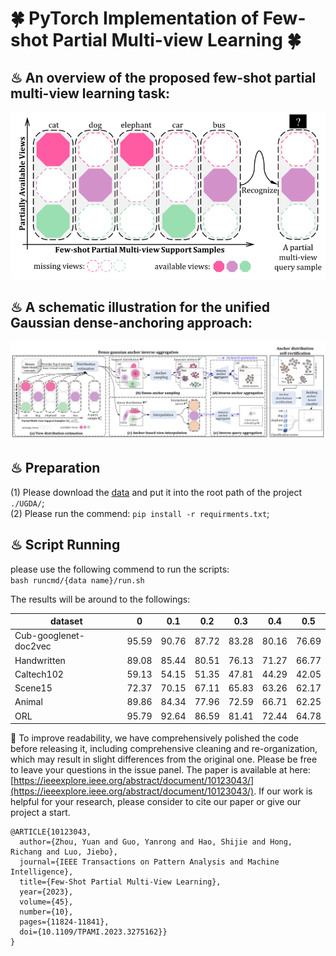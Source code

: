 # 🍀 PyTorch Implementation of  Few-shot Partial Multi-view Learning 🍀

## ♨ An overview of the proposed few-shot partial multi-view learning task:
<p align="center">
<img src="picture/overview.png" />
</p>

## ♨ A schematic illustration for the unified Gaussian dense-anchoring approach: 
<p align="center">
<img src="picture/framework.png" />
</p>


## ♨ Preparation
(1) Please download the [data](https://drive.google.com/file/d/17orep2zqE7LrsqTsKI6l4AKMC3jiD_yc/view?usp=sharing) and put it into the root path of the project `./UGDA/`;    
(2) Please run the commend:  `pip install -r requirments.txt`;

## ♨ Script Running
please use the following commend to run the scripts:  
`bash runcmd/{data name}/run.sh`

The results will be around to the followings:   

| dataset           | 0 | 0.1   | 0.2   | 0.3   | 0.4   | 0.5  |
|-------------------|-----|-------|-------|-------|-------|-------|
| Cub-googlenet-doc2vec | 95.59 | 90.76 | 87.72 | 83.28 | 80.16 | 76.69 |
| Handwritten       | 89.08 | 85.44 | 80.51 | 76.13 | 71.27 | 66.77 |
| Caltech102        | 59.13 | 54.15 | 51.35 | 47.81 | 44.29 | 42.05 |
| Scene15           | 72.37 | 70.15 | 67.11 | 65.83 | 63.26 | 62.17 |
| Animal            | 89.86 | 84.34 | 77.96 | 72.59 | 66.71 | 62.25 |
| ORL               | 95.79 | 92.64 | 86.59 | 81.41 | 72.44 | 64.78 |

📌 To improve readability, we have comprehensively polished the code 
before releasing it, including comprehensive cleaning and re-organization, 
which may result in slight differences from the original one. Please be free to leave 
your questions in the issue panel. The paper is available at here: [https://ieeexplore.ieee.org/abstract/document/10123043/](https://ieeexplore.ieee.org/abstract/document/10123043/). If our work is helpful for your research, 
please consider to cite our  paper or give our project a start.    
```
@ARTICLE{10123043,
  author={Zhou, Yuan and Guo, Yanrong and Hao, Shijie and Hong, Richang and Luo, Jiebo},
  journal={IEEE Transactions on Pattern Analysis and Machine Intelligence}, 
  title={Few-Shot Partial Multi-View Learning}, 
  year={2023},
  volume={45},
  number={10},
  pages={11824-11841},
  doi={10.1109/TPAMI.2023.3275162}}
}
```




